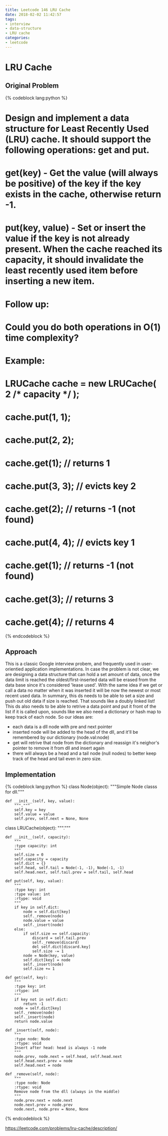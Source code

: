 ```yaml
---
title: Leetcode 146 LRU Cache
date: 2018-02-02 11:42:57
tags:
- interview
- data-structure
- LRU cache
categories:
- leetcode
---
```


# LRU Cache

## Original Problem
{% codeblock lang:python %}

# Design and implement a data structure for Least Recently Used (LRU) cache. It should support the following operations: get and put.

# get(key) - Get the value (will always be positive) of the key if the key exists in the cache, otherwise return -1.
# put(key, value) - Set or insert the value if the key is not already present. When the cache reached its capacity, it should invalidate the least recently used item before inserting a new item.

# Follow up:
# Could you do both operations in O(1) time complexity?

# Example:

# LRUCache cache = new LRUCache( 2 /* capacity */ );
# cache.put(1, 1);
# cache.put(2, 2);
# cache.get(1);       // returns 1
# cache.put(3, 3);    // evicts key 2
# cache.get(2);       // returns -1 (not found)
# cache.put(4, 4);    // evicts key 1
# cache.get(1);       // returns -1 (not found)
# cache.get(3);       // returns 3
# cache.get(4);       // returns 4


{% endcodeblock %}
<!--more-->

## Approach
This is a classic Google interview probem, and frequently used in user-orientied application implementations.
In case the problem is not clear, we are designing a data structure that can hold a set amount of data, once the data limit is reached the oldest/first-inserted data will be erased from the data base since it's considered 'lease used'. With the same idea if we get or call a data no matter when it was inserted it will be now the newest or most recent used data.
In summary, this ds needs to be able to set a size and push out old data if size is reached. That sounds like a doubly linked list! This ds also needs to be able to retrive a data point and put it front of the list if it is called upon, sounds like we also need a dictionary or hash map to keep track of each node.
So our ideas are:
- each data is a dll node with pre and next pointer
- inserted node will be added to the head of the dll, and it'll be remembered by our dictionary (node.val:node)
- get will retrive that node from the dictionary and reassign it's neighor's pointer to remove it from dll and insert again
- there will always be a head and a tail node (null nodes) to better keep track of the head and tail even in zero size.


## Implementation
{% codeblock lang:python %}
class Node(object):
    """Simple Node classs for dll."""

    def __init__(self, key, value):
        """."""
        self.key = key
        self.value = value
        self.prev, self.next = None, None


class LRUCache(object):
    """."""

    def __init__(self, capacity):
        """
        :type capacity: int
        """
        self.size = 0
        self.capacity = capacity
        self.dict = {}
        self.head, self.tail = Node(-1, -1), Node(-1, -1)
        self.head.next, self.tail.prev = self.tail, self.head

    def put(self, key, value):
        """
        :type key: int
        :type value: int
        :rtype: void
        """
        if key in self.dict:
            node = self.dict[key]
            self._remove(node)
            node.value = value
            self._insert(node)
        else:
            if self.size == self.capacity:
                discard = self.tail.prev
                self._remove(discard)
                del self.dict[discard.key]
                self.size -= 1
            node = Node(key, value)
            self.dict[key] = node
            self._insert(node)
            self.size += 1

    def get(self, key):
        """
        :type key: int
        :rtype: int
        """
        if key not in self.dict:
            return -1
        node = self.dict[key]
        self._remove(node)
        self._insert(node)
        return node.value

    def _insert(self, node):
        """
        :type node: Node
        :rtype: void
        Insert after head: head is always -1 node
        """
        node.prev, node.next = self.head, self.head.next
        self.head.next.prev = node
        self.head.next = node

    def _remove(self, node):
        """
        :type node: Node
        :rtype: void
        Remove node from the dll (always in the middle)
        """
        node.prev.next = node.next
        node.next.prev = node.prev
        node.next, node.prev = None, None

{% endcodeblock %}


https://leetcode.com/problems/lru-cache/description/
